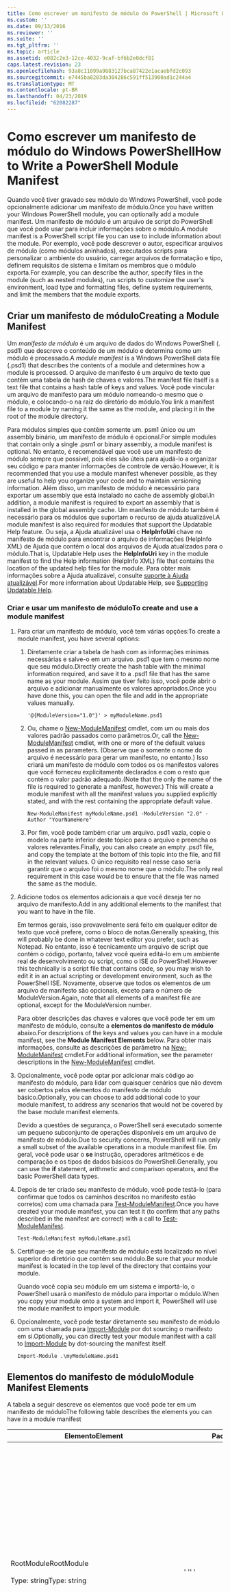 ```yaml
---
title: Como escrever um manifesto de módulo do PowerShell | Microsoft Docs
ms.custom: ''
ms.date: 09/13/2016
ms.reviewer: ''
ms.suite: ''
ms.tgt_pltfrm: ''
ms.topic: article
ms.assetid: e082c2e3-12ce-4032-9caf-bf6b2e0dcf81
caps.latest.revision: 23
ms.openlocfilehash: 93a8c11099a9883127bca87422e1acaebfd2c093
ms.sourcegitcommit: e7445ba8203da304286c591ff513900ad1c244a4
ms.translationtype: MT
ms.contentlocale: pt-BR
ms.lasthandoff: 04/23/2019
ms.locfileid: "62082287"
---
```

# <a name="how-to-write-a-powershell-module-manifest"></a><span data-ttu-id="127ed-102">Como escrever um manifesto de módulo do Windows PowerShell</span><span class="sxs-lookup"><span data-stu-id="127ed-102">How to Write a PowerShell Module Manifest</span></span>

<span data-ttu-id="127ed-103">Quando você tiver gravado seu módulo do Windows PowerShell, você pode opcionalmente adicionar um manifesto de módulo.</span><span class="sxs-lookup"><span data-stu-id="127ed-103">Once you have written your Windows PowerShell module, you can optionally add a module manifest.</span></span> <span data-ttu-id="127ed-104">Um manifesto de módulo é um arquivo de script do PowerShell que você pode usar para incluir informações sobre o módulo.</span><span class="sxs-lookup"><span data-stu-id="127ed-104">A module manifest is a PowerShell script file you can use to include information about the module.</span></span> <span data-ttu-id="127ed-105">Por exemplo, você pode descrever o autor, especificar arquivos de módulo (como módulos aninhados), executados scripts para personalizar o ambiente do usuário, carregar arquivos de formatação e tipo, definem requisitos de sistema e limitam os membros que o módulo exporta.</span><span class="sxs-lookup"><span data-stu-id="127ed-105">For example, you can describe the author, specify files in the module (such as nested modules), run scripts to customize the user's environment, load type and formatting files, define system requirements, and limit the members that the module exports.</span></span>

## <a name="creating-a-module-manifest"></a><span data-ttu-id="127ed-106">Criar um manifesto de módulo</span><span class="sxs-lookup"><span data-stu-id="127ed-106">Creating a Module Manifest</span></span>

<span data-ttu-id="127ed-107">Um *manifesto de módulo* é um arquivo de dados do Windows PowerShell (. psd1) que descreve o conteúdo de um módulo e determina como um módulo é processado.</span><span class="sxs-lookup"><span data-stu-id="127ed-107">A *module manifest* is a Windows PowerShell data file (.psd1) that describes the contents of a module and determines how a module is processed.</span></span> <span data-ttu-id="127ed-108">O arquivo de manifesto é um arquivo de texto que contém uma tabela de hash de chaves e valores.</span><span class="sxs-lookup"><span data-stu-id="127ed-108">The manifest file itself is a text file that contains a hash table of keys and values.</span></span> <span data-ttu-id="127ed-109">Você pode vincular um arquivo de manifesto para um módulo nomeando-o mesmo que o módulo, e colocando-o na raiz do diretório do módulo.</span><span class="sxs-lookup"><span data-stu-id="127ed-109">You link a manifest file to a module by naming it the same as the module, and placing it in the root of the module directory.</span></span>

<span data-ttu-id="127ed-110">Para módulos simples que contêm somente um. psm1 único ou um assembly binário, um manifesto de módulo é opcional.</span><span class="sxs-lookup"><span data-stu-id="127ed-110">For simple modules that contain only a single .psm1 or binary assembly, a module manifest is optional.</span></span> <span data-ttu-id="127ed-111">No entanto, é recomendável que você use um manifesto de módulo sempre que possível, pois eles são úteis para ajudá-lo a organizar seu código e para manter informações de controle de versão.</span><span class="sxs-lookup"><span data-stu-id="127ed-111">However, it is recommended that you use a module manifest whenever possible, as they are useful to help you organize your code and to maintain versioning information.</span></span> <span data-ttu-id="127ed-112">Além disso, um manifesto de módulo é necessário para exportar um assembly que está instalado no cache de assembly global.</span><span class="sxs-lookup"><span data-stu-id="127ed-112">In addition, a module manifest is required to export an assembly that is installed in the global assembly cache.</span></span> <span data-ttu-id="127ed-113">Um manifesto de módulo também é necessário para os módulos que suportam o recurso de ajuda atualizável.</span><span class="sxs-lookup"><span data-stu-id="127ed-113">A module manifest is also required for modules that support the Updatable Help feature.</span></span> <span data-ttu-id="127ed-114">Ou seja, a Ajuda atualizável usa o **HelpInfoUri** chave no manifesto de módulo para encontrar o arquivo de informações (HelpInfo XML) de Ajuda que contém o local dos arquivos de Ajuda atualizados para o módulo.</span><span class="sxs-lookup"><span data-stu-id="127ed-114">That is, Updatable Help uses the **HelpInfoUri** key in the module manifest to find the Help information (HelpInfo XML) file that contains the location of the updated help files for the module.</span></span> <span data-ttu-id="127ed-115">Para obter mais informações sobre a Ajuda atualizável, consulte [suporte à Ajuda atualizável](./supporting-updatable-help.md).</span><span class="sxs-lookup"><span data-stu-id="127ed-115">For more information about Updatable Help, see [Supporting Updatable Help](./supporting-updatable-help.md).</span></span>

### <a name="to-create-and-use-a-module-manifest"></a><span data-ttu-id="127ed-116">Criar e usar um manifesto de módulo</span><span class="sxs-lookup"><span data-stu-id="127ed-116">To create and use a module manifest</span></span>

1. <span data-ttu-id="127ed-117">Para criar um manifesto de módulo, você tem várias opções:</span><span class="sxs-lookup"><span data-stu-id="127ed-117">To create a module manifest, you have several options:</span></span>

   1. <span data-ttu-id="127ed-118">Diretamente criar a tabela de hash com as informações mínimas necessárias e salve-o em um arquivo. psd1 que tem o mesmo nome que seu módulo.</span><span class="sxs-lookup"><span data-stu-id="127ed-118">Directly create the hash table with the minimal information required, and save it to a .psd1 file that has the same name as your module.</span></span> <span data-ttu-id="127ed-119">Assim que tiver feito isso, você pode abrir o arquivo e adicionar manualmente os valores apropriados.</span><span class="sxs-lookup"><span data-stu-id="127ed-119">Once you have done this, you can open the file and add in the appropriate values manually.</span></span>

      `'@{ModuleVersion="1.0"}' > myModuleName.psd1`

   2. <span data-ttu-id="127ed-120">Ou, chame o [New-ModuleManifest](/powershell/module/Microsoft.PowerShell.Core/New-ModuleManifest) cmdlet, com um ou mais dos valores padrão passados como parâmetros.</span><span class="sxs-lookup"><span data-stu-id="127ed-120">Or, call the [New-ModuleManifest](/powershell/module/Microsoft.PowerShell.Core/New-ModuleManifest) cmdlet, with one or more of the default values passed in as parameters.</span></span> <span data-ttu-id="127ed-121">(Observe que o somente o nome do arquivo é necessário para gerar um manifesto, no entanto.) Isso criará um manifesto de módulo com todos os os manifestos valores que você forneceu explicitamente declarados e com o resto que contém o valor padrão adequado.</span><span class="sxs-lookup"><span data-stu-id="127ed-121">(Note that the only the name of the file is required to generate a manifest, however.) This will create a module manifest with all the manifest values you supplied explicitly stated, and with the rest containing the appropriate default value.</span></span>

      `New-ModuleManifest myModuleName.psd1 -ModuleVersion "2.0" -Author "YourNameHere"`

   3. <span data-ttu-id="127ed-122">Por fim, você pode também criar um arquivo. psd1 vazia, copie o modelo na parte inferior deste tópico para o arquivo e preencha os valores relevantes.</span><span class="sxs-lookup"><span data-stu-id="127ed-122">Finally, you can also create an empty .psd1 file, and copy the template at the bottom of this topic into the file, and fill in the relevant values.</span></span> <span data-ttu-id="127ed-123">O único requisito real nesse caso seria garantir que o arquivo foi o mesmo nome que o módulo.</span><span class="sxs-lookup"><span data-stu-id="127ed-123">The only real requirement in this case would be to ensure that the file was named the same as the module.</span></span>

2. <span data-ttu-id="127ed-124">Adicione todos os elementos adicionais a que você deseja ter no arquivo de manifesto.</span><span class="sxs-lookup"><span data-stu-id="127ed-124">Add in any additional elements to the manifest that you want to have in the file.</span></span>

   <span data-ttu-id="127ed-125">Em termos gerais, isso provavelmente será feito em qualquer editor de texto que você prefere, como o bloco de notas.</span><span class="sxs-lookup"><span data-stu-id="127ed-125">Generally speaking, this will probably be done in whatever text editor you prefer, such as Notepad.</span></span> <span data-ttu-id="127ed-126">No entanto, isso é tecnicamente um arquivo de script que contém o código, portanto, talvez você queira editá-lo em um ambiente real de desenvolvimento ou script, como o ISE do PowerShell.</span><span class="sxs-lookup"><span data-stu-id="127ed-126">However this technically is a script file that contains code, so you may wish to edit it in an actual scripting or development environment, such as the PowerShell ISE.</span></span> <span data-ttu-id="127ed-127">Novamente, observe que todos os elementos de um arquivo de manifesto são opcionais, exceto para o número de ModuleVersion.</span><span class="sxs-lookup"><span data-stu-id="127ed-127">Again, note that all elements of a manifest file are optional, except for the ModuleVersion number.</span></span>

   <span data-ttu-id="127ed-128">Para obter descrições das chaves e valores que você pode ter em um manifesto de módulo, consulte a **elementos do manifesto de módulo** abaixo.</span><span class="sxs-lookup"><span data-stu-id="127ed-128">For descriptions of the keys and values you can have in a module manifest, see the **Module Manifest Elements** below.</span></span> <span data-ttu-id="127ed-129">Para obter mais informações, consulte as descrições de parâmetro na [New-ModuleManifest](/powershell/module/Microsoft.PowerShell.Core/New-ModuleManifest) cmdlet.</span><span class="sxs-lookup"><span data-stu-id="127ed-129">For additional information, see the parameter descriptions in the  [New-ModuleManifest](/powershell/module/Microsoft.PowerShell.Core/New-ModuleManifest) cmdlet.</span></span>

3. <span data-ttu-id="127ed-130">Opcionalmente, você pode optar por adicionar mais código ao manifesto do módulo, para lidar com quaisquer cenários que não devem ser cobertos pelos elementos do manifesto de módulo básico.</span><span class="sxs-lookup"><span data-stu-id="127ed-130">Optionally, you can choose to add additional code to your module manifest, to address any scenarios that would not be covered by the base module manifest elements.</span></span>

   <span data-ttu-id="127ed-131">Devido a questões de segurança, o PowerShell será executado somente um pequeno subconjunto de operações disponíveis em um arquivo de manifesto de módulo.</span><span class="sxs-lookup"><span data-stu-id="127ed-131">Due to security concerns, PowerShell will run only a small subset of the available operations in a module manifest file.</span></span> <span data-ttu-id="127ed-132">Em geral, você pode usar o **se** instrução, operadores aritméticos e de comparação e os tipos de dados básicos do PowerShell.</span><span class="sxs-lookup"><span data-stu-id="127ed-132">Generally, you can use the **if** statement, arithmetic and comparison operators, and the basic PowerShell data types.</span></span>

4. <span data-ttu-id="127ed-133">Depois de ter criado seu manifesto de módulo, você pode testá-lo (para confirmar que todos os caminhos descritos no manifesto estão corretos) com uma chamada para [Test-ModuleManifest](/powershell/module/Microsoft.PowerShell.Core/Test-ModuleManifest).</span><span class="sxs-lookup"><span data-stu-id="127ed-133">Once you have created your module manifest, you can test it (to confirm that any paths described in the manifest are correct) with a call to [Test-ModuleManifest](/powershell/module/Microsoft.PowerShell.Core/Test-ModuleManifest).</span></span>

   `Test-ModuleManifest myModuleName.psd1`

5. <span data-ttu-id="127ed-134">Certifique-se de que seu manifesto de módulo está localizado no nível superior do diretório que contém seu módulo.</span><span class="sxs-lookup"><span data-stu-id="127ed-134">Be sure that your module manifest is located in the top level of the directory that contains your module.</span></span>

   <span data-ttu-id="127ed-135">Quando você copia seu módulo em um sistema e importá-lo, o PowerShell usará o manifesto de módulo para importar o módulo.</span><span class="sxs-lookup"><span data-stu-id="127ed-135">When you copy your module onto a system and import it, PowerShell will use the module manifest to import your module.</span></span>

6. <span data-ttu-id="127ed-136">Opcionalmente, você pode testar diretamente seu manifesto de módulo com uma chamada para [Import-Module](/powershell/module/Microsoft.PowerShell.Core/Import-Module) por dot sourcing o manifesto em si.</span><span class="sxs-lookup"><span data-stu-id="127ed-136">Optionally, you can directly test your module manifest with a call to [Import-Module](/powershell/module/Microsoft.PowerShell.Core/Import-Module) by dot-sourcing the manifest itself.</span></span>

   `Import-Module .\myModuleName.psd1`

## <a name="module-manifest-elements"></a><span data-ttu-id="127ed-137">Elementos do manifesto de módulo</span><span class="sxs-lookup"><span data-stu-id="127ed-137">Module Manifest Elements</span></span>

<span data-ttu-id="127ed-138">A tabela a seguir descreve os elementos que você pode ter em um manifesto de módulo</span><span class="sxs-lookup"><span data-stu-id="127ed-138">The following table describes the elements you can have in a module manifest</span></span>

|<span data-ttu-id="127ed-139">Elemento</span><span class="sxs-lookup"><span data-stu-id="127ed-139">Element</span></span>|<span data-ttu-id="127ed-140">Padrão</span><span class="sxs-lookup"><span data-stu-id="127ed-140">Default</span></span>|<span data-ttu-id="127ed-141">Descrição</span><span class="sxs-lookup"><span data-stu-id="127ed-141">Description</span></span>|
|-------------|-------------|-----------------|
|<span data-ttu-id="127ed-142">RootModule</span><span class="sxs-lookup"><span data-stu-id="127ed-142">RootModule</span></span><br /><br /> <span data-ttu-id="127ed-143">Type: string</span><span class="sxs-lookup"><span data-stu-id="127ed-143">Type: string</span></span>|<span data-ttu-id="127ed-144">' '</span><span class="sxs-lookup"><span data-stu-id="127ed-144">' '</span></span>|<span data-ttu-id="127ed-145">Módulo ou binário módulo arquivo de script associado com esse manifesto.</span><span class="sxs-lookup"><span data-stu-id="127ed-145">Script module or binary module file associated with this manifest.</span></span> <span data-ttu-id="127ed-146">Versões anteriores do PowerShell chamado neste elemento o ModuleToProcess.</span><span class="sxs-lookup"><span data-stu-id="127ed-146">Previous versions of PowerShell called this element the ModuleToProcess.</span></span><br /><br /> <span data-ttu-id="127ed-147">Os tipos possíveis para o módulo raiz podem estar vazios (que tornará isso um **manifesto** módulo), o nome de um módulo de script (. psm1, o que torna isso um **Script** módulo), ou o nome de um módulo binário (DLL ou. .exe, que o torna uma **binário** módulo).</span><span class="sxs-lookup"><span data-stu-id="127ed-147">Possible types for the root module can be empty (which will make this a **Manifest** module), the name of a script module (.psm1, which makes this a **Script** module), or the name of a binary module (.exe or .dll, which makes this a **Binary** module).</span></span> <span data-ttu-id="127ed-148">Colocar o nome de um manifesto de módulo (. psd1) ou um arquivo de script (. ps1) neste elemento fará com que ocorra um erro.</span><span class="sxs-lookup"><span data-stu-id="127ed-148">Placing the name of a module manifest (.psd1) or a script file (.ps1) in this element will cause an error to occur.</span></span>|
|<span data-ttu-id="127ed-149">ModuleVersion</span><span class="sxs-lookup"><span data-stu-id="127ed-149">ModuleVersion</span></span><br /><br /> <span data-ttu-id="127ed-150">Type: string</span><span class="sxs-lookup"><span data-stu-id="127ed-150">Type: string</span></span>|<span data-ttu-id="127ed-151">1.0</span><span class="sxs-lookup"><span data-stu-id="127ed-151">1.0</span></span>|<span data-ttu-id="127ed-152">Número de versão do módulo.</span><span class="sxs-lookup"><span data-stu-id="127ed-152">Version number of this module.</span></span> <span data-ttu-id="127ed-153">A cadeia de caracteres deve ser capaz de converter para [Version].</span><span class="sxs-lookup"><span data-stu-id="127ed-153">The string must be able to convert to [System.Version].</span></span> <span data-ttu-id="127ed-154">Ou seja, ' #. #. #. #. #'.</span><span class="sxs-lookup"><span data-stu-id="127ed-154">That is, '#.#.#.#.#'.</span></span> <span data-ttu-id="127ed-155">`Import-Module` carregará o primeiro módulo encontradas na **$psModulePath** que corresponde ao nome e que tem pelo menos tão alto ModuleVersion, como o `-MinimumVersion` parâmetro.</span><span class="sxs-lookup"><span data-stu-id="127ed-155">`Import-Module` will load the first module it finds on the **$psModulePath** that matches the name, and has at least as high a ModuleVersion, as the `-MinimumVersion` parameter.</span></span> <span data-ttu-id="127ed-156">Para importar uma versão específica, use o`-RequiredVersion` parâmetro, em vez disso.</span><span class="sxs-lookup"><span data-stu-id="127ed-156">To import a specific version, use the`-RequiredVersion` parameter, instead.</span></span><br /><br /> <span data-ttu-id="127ed-157">Exemplo: `ModuleVersion = '1.0'`</span><span class="sxs-lookup"><span data-stu-id="127ed-157">Example: `ModuleVersion = '1.0'`</span></span>|
|<span data-ttu-id="127ed-158">GUID</span><span class="sxs-lookup"><span data-stu-id="127ed-158">GUID</span></span><br /><br /> <span data-ttu-id="127ed-159">Type: string</span><span class="sxs-lookup"><span data-stu-id="127ed-159">Type: string</span></span>|<span data-ttu-id="127ed-160">GUID gerado automaticamente</span><span class="sxs-lookup"><span data-stu-id="127ed-160">Autogenerated GUID</span></span>|<span data-ttu-id="127ed-161">ID usada para identificar com exclusividade este módulo.</span><span class="sxs-lookup"><span data-stu-id="127ed-161">ID used to uniquely identify this module.</span></span> <span data-ttu-id="127ed-162">Observe que no momento, você não é possível importar um módulo por GUID.</span><span class="sxs-lookup"><span data-stu-id="127ed-162">Note that you cannot currently import a module by GUID.</span></span><br /><br /> <span data-ttu-id="127ed-163">Exemplo: `GUID = 'cfc45206-1e49-459d-a8ad-5b571ef94857'`</span><span class="sxs-lookup"><span data-stu-id="127ed-163">Example: `GUID = 'cfc45206-1e49-459d-a8ad-5b571ef94857'`</span></span>|
|<span data-ttu-id="127ed-164">Autor</span><span class="sxs-lookup"><span data-stu-id="127ed-164">Author</span></span><br /><br /> <span data-ttu-id="127ed-165">Type: string</span><span class="sxs-lookup"><span data-stu-id="127ed-165">Type: string</span></span>|<span data-ttu-id="127ed-166">Não</span><span class="sxs-lookup"><span data-stu-id="127ed-166">None</span></span>|<span data-ttu-id="127ed-167">Autor deste módulo.</span><span class="sxs-lookup"><span data-stu-id="127ed-167">Author of this module.</span></span><br /><br /> <span data-ttu-id="127ed-168">Exemplo: `Author = 'AuthorNameHere'`</span><span class="sxs-lookup"><span data-stu-id="127ed-168">Example: `Author = 'AuthorNameHere'`</span></span>|
|<span data-ttu-id="127ed-169">CompanyName</span><span class="sxs-lookup"><span data-stu-id="127ed-169">CompanyName</span></span><br /><br /> <span data-ttu-id="127ed-170">Type: string</span><span class="sxs-lookup"><span data-stu-id="127ed-170">Type: string</span></span>|<span data-ttu-id="127ed-171">Unknown</span><span class="sxs-lookup"><span data-stu-id="127ed-171">Unknown</span></span>|<span data-ttu-id="127ed-172">Da empresa ou fornecedor deste módulo.</span><span class="sxs-lookup"><span data-stu-id="127ed-172">Company or vendor of this module.</span></span><br /><br /> <span data-ttu-id="127ed-173">Exemplo: `CompanyName = 'Fabrikam'`</span><span class="sxs-lookup"><span data-stu-id="127ed-173">Example: `CompanyName = 'Fabrikam'`</span></span>|
|<span data-ttu-id="127ed-174">Direitos autorais</span><span class="sxs-lookup"><span data-stu-id="127ed-174">Copyright</span></span><br /><br /> <span data-ttu-id="127ed-175">Type: string</span><span class="sxs-lookup"><span data-stu-id="127ed-175">Type: string</span></span>|<span data-ttu-id="127ed-176">(c) [currentYear] [criar].</span><span class="sxs-lookup"><span data-stu-id="127ed-176">(c) [currentYear] [Author].</span></span> <span data-ttu-id="127ed-177">Todos os direitos reservados.</span><span class="sxs-lookup"><span data-stu-id="127ed-177">All rights reserved.</span></span>|<span data-ttu-id="127ed-178">Declaração de direitos autorais para esse módulo.</span><span class="sxs-lookup"><span data-stu-id="127ed-178">Copyright statement for this module.</span></span><br /><br /> <span data-ttu-id="127ed-179">Exemplo: `Copyright = '2016 AuthorName. All rights reserved.'`</span><span class="sxs-lookup"><span data-stu-id="127ed-179">Example: `Copyright = '2016 AuthorName. All rights reserved.'`</span></span>|
|<span data-ttu-id="127ed-180">Descrição</span><span class="sxs-lookup"><span data-stu-id="127ed-180">Description</span></span><br /><br /> <span data-ttu-id="127ed-181">Type: string</span><span class="sxs-lookup"><span data-stu-id="127ed-181">Type: string</span></span>|<span data-ttu-id="127ed-182">' '</span><span class="sxs-lookup"><span data-stu-id="127ed-182">' '</span></span>|<span data-ttu-id="127ed-183">Descrição da funcionalidade fornecida por esse módulo.</span><span class="sxs-lookup"><span data-stu-id="127ed-183">Description of the functionality provided by this module.</span></span><br /><br /> <span data-ttu-id="127ed-184">Exemplo: `Description = 'This is a description of a module.'`</span><span class="sxs-lookup"><span data-stu-id="127ed-184">Example: `Description = 'This is a description of a module.'`</span></span>|
|<span data-ttu-id="127ed-185">PowerShellVersion</span><span class="sxs-lookup"><span data-stu-id="127ed-185">PowerShellVersion</span></span><br /><br /> <span data-ttu-id="127ed-186">Type: string</span><span class="sxs-lookup"><span data-stu-id="127ed-186">Type: string</span></span>|<span data-ttu-id="127ed-187">' '</span><span class="sxs-lookup"><span data-stu-id="127ed-187">' '</span></span>|<span data-ttu-id="127ed-188">Versão mínima do mecanismo do Windows PowerShell necessário para esse módulo.</span><span class="sxs-lookup"><span data-stu-id="127ed-188">Minimum version of the Windows PowerShell engine required by this module.</span></span> <span data-ttu-id="127ed-189">Valores válidos no momento são 1.0, 2.0, 3.0, 4.0 e 5.0.</span><span class="sxs-lookup"><span data-stu-id="127ed-189">Current valid values are 1.0, 2.0, 3.0, 4.0, and 5.0.</span></span><br /><br /> <span data-ttu-id="127ed-190">Exemplo: `PowerShellVersion = '5.0'`</span><span class="sxs-lookup"><span data-stu-id="127ed-190">Example: `PowerShellVersion = '5.0'`</span></span>|
|<span data-ttu-id="127ed-191">PowerShellHostName</span><span class="sxs-lookup"><span data-stu-id="127ed-191">PowerShellHostName</span></span><br /><br /> <span data-ttu-id="127ed-192">Type: string</span><span class="sxs-lookup"><span data-stu-id="127ed-192">Type: string</span></span>|<span data-ttu-id="127ed-193">' '</span><span class="sxs-lookup"><span data-stu-id="127ed-193">' '</span></span>|<span data-ttu-id="127ed-194">Especifica o nome do host do Windows PowerShell que é exigido pelo módulo.</span><span class="sxs-lookup"><span data-stu-id="127ed-194">Specifies the name of the Windows PowerShell host that is required by the module.</span></span> <span data-ttu-id="127ed-195">Esse nome é fornecido pelo Windows PowerShell.</span><span class="sxs-lookup"><span data-stu-id="127ed-195">This name is provided by Windows PowerShell.</span></span> <span data-ttu-id="127ed-196">Para localizar o nome de um programa de host, no programa, digite: `$host.name` .</span><span class="sxs-lookup"><span data-stu-id="127ed-196">To find the name of a host program, in the program, type: `$host.name` .</span></span><br /><br /> <span data-ttu-id="127ed-197">Exemplo: `PowerShellHostName = 'Windows PowerShell ISE Host'`</span><span class="sxs-lookup"><span data-stu-id="127ed-197">Example: `PowerShellHostName = 'Windows PowerShell ISE Host'`</span></span>|
|<span data-ttu-id="127ed-198">PowerShellHostVersion</span><span class="sxs-lookup"><span data-stu-id="127ed-198">PowerShellHostVersion</span></span><br /><br /> <span data-ttu-id="127ed-199">Type: string</span><span class="sxs-lookup"><span data-stu-id="127ed-199">Type: string</span></span>|<span data-ttu-id="127ed-200">' '</span><span class="sxs-lookup"><span data-stu-id="127ed-200">' '</span></span>|<span data-ttu-id="127ed-201">Versão mínima do host do Windows PowerShell necessário para esse módulo.</span><span class="sxs-lookup"><span data-stu-id="127ed-201">Minimum version of the Windows PowerShell host required by this module.</span></span><br /><br /> <span data-ttu-id="127ed-202">Exemplo: `PowerShellHostVersion = '2.0'`</span><span class="sxs-lookup"><span data-stu-id="127ed-202">Example: `PowerShellHostVersion = '2.0'`</span></span>|
|<span data-ttu-id="127ed-203">DotNetFrameworkVersion</span><span class="sxs-lookup"><span data-stu-id="127ed-203">DotNetFrameworkVersion</span></span><br /><br /> <span data-ttu-id="127ed-204">Type: string</span><span class="sxs-lookup"><span data-stu-id="127ed-204">Type: string</span></span>|<span data-ttu-id="127ed-205">' '</span><span class="sxs-lookup"><span data-stu-id="127ed-205">' '</span></span>|<span data-ttu-id="127ed-206">Versão mínima do Microsoft .NET Framework necessária por esse módulo.</span><span class="sxs-lookup"><span data-stu-id="127ed-206">Minimum version of Microsoft .NET Framework required by this module.</span></span><br /><br /> <span data-ttu-id="127ed-207">Exemplo: `DotNetFrameworkVersion = '3.5'`</span><span class="sxs-lookup"><span data-stu-id="127ed-207">Example: `DotNetFrameworkVersion = '3.5'`</span></span>|
|<span data-ttu-id="127ed-208">CLRVersion</span><span class="sxs-lookup"><span data-stu-id="127ed-208">CLRVersion</span></span><br /><br /> <span data-ttu-id="127ed-209">Type: string</span><span class="sxs-lookup"><span data-stu-id="127ed-209">Type: string</span></span>|<span data-ttu-id="127ed-210">' '</span><span class="sxs-lookup"><span data-stu-id="127ed-210">' '</span></span>|<span data-ttu-id="127ed-211">Versão mínima do common language runtime (CLR) exigido por esse módulo.</span><span class="sxs-lookup"><span data-stu-id="127ed-211">Minimum version of the common language runtime (CLR) required by this module.</span></span><br /><br /> <span data-ttu-id="127ed-212">Exemplo: `CLRVersion = '3.5'`</span><span class="sxs-lookup"><span data-stu-id="127ed-212">Example: `CLRVersion = '3.5'`</span></span>|
|<span data-ttu-id="127ed-213">ProcessorArchitecture</span><span class="sxs-lookup"><span data-stu-id="127ed-213">ProcessorArchitecture</span></span><br /><br /> <span data-ttu-id="127ed-214">Type: string</span><span class="sxs-lookup"><span data-stu-id="127ed-214">Type: string</span></span>|<span data-ttu-id="127ed-215">' '</span><span class="sxs-lookup"><span data-stu-id="127ed-215">' '</span></span>|<span data-ttu-id="127ed-216">Arquitetura do processador (nenhum, X86, Amd64) exigida por esse módulo.</span><span class="sxs-lookup"><span data-stu-id="127ed-216">Processor architecture (None, X86, Amd64) required by this module.</span></span> <span data-ttu-id="127ed-217">Os valores válidos são x86, AMD64 IA64 e Nenhum (desconhecido ou não especificado).</span><span class="sxs-lookup"><span data-stu-id="127ed-217">Valid values are x86, AMD64, IA64, and None (unknown or unspecified).</span></span><br /><br /> <span data-ttu-id="127ed-218">Exemplo: `ProcessorArchitecture = 'x86'`</span><span class="sxs-lookup"><span data-stu-id="127ed-218">Example: `ProcessorArchitecture = 'x86'`</span></span>|
|<span data-ttu-id="127ed-219">RequiredModules</span><span class="sxs-lookup"><span data-stu-id="127ed-219">RequiredModules</span></span><br /><br /> <span data-ttu-id="127ed-220">Type: [string[]]</span><span class="sxs-lookup"><span data-stu-id="127ed-220">Type: [string[]]</span></span>|<span data-ttu-id="127ed-221">@()</span><span class="sxs-lookup"><span data-stu-id="127ed-221">@()</span></span>|<span data-ttu-id="127ed-222">Módulos que devem ser importados para o ambiente global antes de importar esse módulo.</span><span class="sxs-lookup"><span data-stu-id="127ed-222">Modules that must be imported into the global environment prior to importing this module.</span></span> <span data-ttu-id="127ed-223">Isso carregará todos os módulos listados, a menos que já foram carregados.</span><span class="sxs-lookup"><span data-stu-id="127ed-223">This will load any modules listed unless they have already been loaded.</span></span> <span data-ttu-id="127ed-224">(Por exemplo, alguns módulos podem já ser carregados por um módulo diferente.).</span><span class="sxs-lookup"><span data-stu-id="127ed-224">(For example, some modules may already be loaded by a different module.).</span></span> <span data-ttu-id="127ed-225">Também é possível especificar uma versão específica para carregar usando `RequiredVersion` em vez de `ModuleVersion`.</span><span class="sxs-lookup"><span data-stu-id="127ed-225">It is also possible to specify a specific version to load using `RequiredVersion` rather than `ModuleVersion`.</span></span> <span data-ttu-id="127ed-226">Ao usar `ModuleVersion` ele carregará a versão mais recente disponível com no mínimo a versão especificada.</span><span class="sxs-lookup"><span data-stu-id="127ed-226">When using `ModuleVersion` it will load the newest version available with a minimum of the version specified.</span></span><br /><br /> <span data-ttu-id="127ed-227">Exemplo: `RequiredModules = @(@{ModuleName="myDependentModule"; ModuleVersion="2.0"; Guid="cfc45206-1e49-459d-a8ad-5b571ef94857"})`</span><span class="sxs-lookup"><span data-stu-id="127ed-227">Example: `RequiredModules = @(@{ModuleName="myDependentModule"; ModuleVersion="2.0"; Guid="cfc45206-1e49-459d-a8ad-5b571ef94857"})`</span></span><br /><br /> <span data-ttu-id="127ed-228">Exemplo: `RequiredModules = @(@{ModuleName="myDependentModule"; RequiredVersion="1.5"; Guid="cfc45206-1e49-459d-a8ad-5b571ef94857"})`</span><span class="sxs-lookup"><span data-stu-id="127ed-228">Example: `RequiredModules = @(@{ModuleName="myDependentModule"; RequiredVersion="1.5"; Guid="cfc45206-1e49-459d-a8ad-5b571ef94857"})`</span></span>|
|<span data-ttu-id="127ed-229">RequiredAssemblies</span><span class="sxs-lookup"><span data-stu-id="127ed-229">RequiredAssemblies</span></span><br /><br /> <span data-ttu-id="127ed-230">Type: [string[]]</span><span class="sxs-lookup"><span data-stu-id="127ed-230">Type: [string[]]</span></span>|<span data-ttu-id="127ed-231">@()</span><span class="sxs-lookup"><span data-stu-id="127ed-231">@()</span></span>|<span data-ttu-id="127ed-232">Assemblies que devem ser carregados antes de importar esse módulo.</span><span class="sxs-lookup"><span data-stu-id="127ed-232">Assemblies that must be loaded prior to importing this module.</span></span><br /><br /> <span data-ttu-id="127ed-233">Observe que, ao contrário de RequiredModules, o PowerShell carregará o RequiredAssemblies se eles não tiverem sido carregados.</span><span class="sxs-lookup"><span data-stu-id="127ed-233">Note that unlike RequiredModules, PowerShell will load the RequiredAssemblies if they are not already loaded.</span></span>|
|<span data-ttu-id="127ed-234">ScriptsToProcess</span><span class="sxs-lookup"><span data-stu-id="127ed-234">ScriptsToProcess</span></span><br /><br /> <span data-ttu-id="127ed-235">Type: [string[]]</span><span class="sxs-lookup"><span data-stu-id="127ed-235">Type: [string[]]</span></span>|<span data-ttu-id="127ed-236">@()</span><span class="sxs-lookup"><span data-stu-id="127ed-236">@()</span></span>|<span data-ttu-id="127ed-237">Arquivos de script (. ps1) que são executados no estado de sessão do chamador, quando o módulo é importado.</span><span class="sxs-lookup"><span data-stu-id="127ed-237">Script (.ps1) files that are run in the caller's session state when the module is imported.</span></span> <span data-ttu-id="127ed-238">Isso pode ser a sessão global, estada ou, para módulos aninhados, o estado da sessão de outro módulo.</span><span class="sxs-lookup"><span data-stu-id="127ed-238">This could be the global session state or, for nested modules, the session state of another module.</span></span> <span data-ttu-id="127ed-239">Você pode usar esses scripts para preparar um ambiente, assim como você pode usar um script de logon.</span><span class="sxs-lookup"><span data-stu-id="127ed-239">You can use these scripts to prepare an environment just as you might use a login script.</span></span><br /><br /> <span data-ttu-id="127ed-240">Esses scripts são executados antes que qualquer um dos módulos listados no manifesto sejam carregados.</span><span class="sxs-lookup"><span data-stu-id="127ed-240">These scripts are run before any of the modules listed in the manifest are loaded.</span></span>|
|<span data-ttu-id="127ed-241">TypesToProcess</span><span class="sxs-lookup"><span data-stu-id="127ed-241">TypesToProcess</span></span><br /><br /> <span data-ttu-id="127ed-242">Type: [Object[]]</span><span class="sxs-lookup"><span data-stu-id="127ed-242">Type: [Object[]]</span></span>|<span data-ttu-id="127ed-243">@()</span><span class="sxs-lookup"><span data-stu-id="127ed-243">@()</span></span>|<span data-ttu-id="127ed-244">Tipo de arquivos (. ps1xml) a ser carregado ao importar esse módulo.</span><span class="sxs-lookup"><span data-stu-id="127ed-244">Type files (.ps1xml) to be loaded when importing this module.</span></span>|
|<span data-ttu-id="127ed-245">FormatsToProcess</span><span class="sxs-lookup"><span data-stu-id="127ed-245">FormatsToProcess</span></span><br /><br /> <span data-ttu-id="127ed-246">Type: [Object[]]</span><span class="sxs-lookup"><span data-stu-id="127ed-246">Type: [Object[]]</span></span>|<span data-ttu-id="127ed-247">@()</span><span class="sxs-lookup"><span data-stu-id="127ed-247">@()</span></span>|<span data-ttu-id="127ed-248">Formatos de arquivo (. ps1xml) a ser carregado ao importar esse módulo.</span><span class="sxs-lookup"><span data-stu-id="127ed-248">Format files (.ps1xml) to be loaded when importing this module.</span></span>|
|<span data-ttu-id="127ed-249">NestedModules</span><span class="sxs-lookup"><span data-stu-id="127ed-249">NestedModules</span></span><br /><br /> <span data-ttu-id="127ed-250">Type: [Object[]]</span><span class="sxs-lookup"><span data-stu-id="127ed-250">Type: [Object[]]</span></span>|<span data-ttu-id="127ed-251">@()</span><span class="sxs-lookup"><span data-stu-id="127ed-251">@()</span></span>|<span data-ttu-id="127ed-252">Módulos para importar como módulos aninhados do módulo especificado na RootModule/ModuleToProcess.</span><span class="sxs-lookup"><span data-stu-id="127ed-252">Modules to import as nested modules of the module specified in RootModule/ModuleToProcess.</span></span><br /><br /> <span data-ttu-id="127ed-253">Adicionar um nome de módulo para esse elemento é semelhante a chamar `Import-Module` de dentro de seu código de script ou assembly.</span><span class="sxs-lookup"><span data-stu-id="127ed-253">Adding a module name to this element is similar to calling `Import-Module` from within your script or assembly code.</span></span> <span data-ttu-id="127ed-254">A principal diferença é que ele é mais fácil de ver o que você está carregando aqui no arquivo de manifesto.</span><span class="sxs-lookup"><span data-stu-id="127ed-254">The main difference is that it's easier to see what you are loading here in the manifest file.</span></span> <span data-ttu-id="127ed-255">Além disso, se um módulo falhar ao carregar aqui, você será não ainda tiver carregado seu módulo real.</span><span class="sxs-lookup"><span data-stu-id="127ed-255">Also, if a module fails to load here, you will not yet have loaded your actual module.</span></span><br /><br /> <span data-ttu-id="127ed-256">Além de outros módulos, você também pode carregar arquivos de script (. ps1) aqui.</span><span class="sxs-lookup"><span data-stu-id="127ed-256">In addition to other modules, you may also load script (.ps1) files here.</span></span> <span data-ttu-id="127ed-257">Esses arquivos serão executadas no contexto do módulo raiz.</span><span class="sxs-lookup"><span data-stu-id="127ed-257">These files will execute in the context of the root module.</span></span> <span data-ttu-id="127ed-258">(Isso é equivalente a dot sourcing o script em seu módulo raiz.)</span><span class="sxs-lookup"><span data-stu-id="127ed-258">(This is equivalent to dot sourcing the script in your root module.)</span></span>|
|<span data-ttu-id="127ed-259">FunctionsToExport</span><span class="sxs-lookup"><span data-stu-id="127ed-259">FunctionsToExport</span></span><br /><br /> <span data-ttu-id="127ed-260">Tipo: Cadeia de caracteres</span><span class="sxs-lookup"><span data-stu-id="127ed-260">Type: String</span></span>|<span data-ttu-id="127ed-261">'\*'</span><span class="sxs-lookup"><span data-stu-id="127ed-261">'\*'</span></span>|<span data-ttu-id="127ed-262">Especifica as funções que o módulo exporta (os caracteres são permitidos curingas) para o estado de sessão do chamador.</span><span class="sxs-lookup"><span data-stu-id="127ed-262">Specifies the functions that the module exports (wildcard characters are permitted) to the caller's session state.</span></span> <span data-ttu-id="127ed-263">Por padrão, todas as funções são exportadas.</span><span class="sxs-lookup"><span data-stu-id="127ed-263">By default, all functions are exported.</span></span> <span data-ttu-id="127ed-264">Você pode usar essa chave para restringir as funções que são exportadas pelo módulo.</span><span class="sxs-lookup"><span data-stu-id="127ed-264">You can use this key to restrict the functions that are exported by the module.</span></span><br /><br /> <span data-ttu-id="127ed-265">Estado de sessão do chamador pode ser a sessão global, estada ou, para módulos aninhados, o estado da sessão de outro módulo.</span><span class="sxs-lookup"><span data-stu-id="127ed-265">The caller's session state can be the global session state or, for nested modules, the session state of another module.</span></span> <span data-ttu-id="127ed-266">Ao encadear módulos aninhados, todas as funções que são exportadas por um módulo aninhado serão exportadas para o estado de sessão global, a menos que um módulo na cadeia restringe a função usando a chave FunctionsToExport.</span><span class="sxs-lookup"><span data-stu-id="127ed-266">When chaining nested modules, all functions that are exported by a nested module will be exported to the global session state unless a module in the chain restricts the function by using the FunctionsToExport key.</span></span><br /><br /> <span data-ttu-id="127ed-267">Se o manifesto também exporta os aliases para as funções, essa chave pode remover funções cujos aliases são listados na chave AliasesToExport, mas essa chave não pode adicionar aliases de função à lista.</span><span class="sxs-lookup"><span data-stu-id="127ed-267">If the manifest also exports aliases for the functions, this key can remove functions whose aliases are listed in the AliasesToExport key, but this key cannot add function aliases to the list.</span></span>|
|<span data-ttu-id="127ed-268">CmdletsToExport</span><span class="sxs-lookup"><span data-stu-id="127ed-268">CmdletsToExport</span></span><br /><br /> <span data-ttu-id="127ed-269">Tipo: Cadeia de caracteres</span><span class="sxs-lookup"><span data-stu-id="127ed-269">Type: String</span></span>|<span data-ttu-id="127ed-270">'\*'</span><span class="sxs-lookup"><span data-stu-id="127ed-270">'\*'</span></span>|<span data-ttu-id="127ed-271">Especifica os cmdlets que o módulo exporta (os caracteres são permitidos curingas).</span><span class="sxs-lookup"><span data-stu-id="127ed-271">Specifies the cmdlets that the module exports (wildcard characters are permitted).</span></span> <span data-ttu-id="127ed-272">Por padrão, todos os cmdlets são exportados.</span><span class="sxs-lookup"><span data-stu-id="127ed-272">By default, all cmdlets are exported.</span></span> <span data-ttu-id="127ed-273">Você pode usar essa chave para restringir os cmdlets que são exportados pelo módulo.</span><span class="sxs-lookup"><span data-stu-id="127ed-273">You can use this key to restrict the cmdlets that are exported by the module.</span></span><br /><br /> <span data-ttu-id="127ed-274">Estado de sessão do chamador pode ser a sessão global, estada ou, para módulos aninhados, o estado da sessão de outro módulo.</span><span class="sxs-lookup"><span data-stu-id="127ed-274">The caller's session state can be the global session state or, for nested modules, the session state of another module.</span></span> <span data-ttu-id="127ed-275">Quando encadeamento de módulos aninhados, todos os cmdlets que são exportados por um módulo aninhado será, por fim, exportados para o estado de sessão global, a menos que um módulo na cadeia restringe o cmdlet por meio da chave CmdletsToExport.</span><span class="sxs-lookup"><span data-stu-id="127ed-275">When you are chaining nested modules, all cmdlets that are exported by a nested module will be ultimately exported to the global session state unless a module in the chain restricts the cmdlet by using the CmdletsToExport key.</span></span><br /><br /> <span data-ttu-id="127ed-276">Se o manifesto também exporta os aliases para os cmdlets, essa chave pode remover cmdlets cujos aliases são listados na chave AliasesToExport, mas essa chave não pode adicionar aliases de cmdlet à lista.</span><span class="sxs-lookup"><span data-stu-id="127ed-276">If the manifest also exports aliases for the cmdlets, this key can remove cmdlets whose aliases are listed in the AliasesToExport key, but this key cannot add cmdlet aliases to the list.</span></span>|
|<span data-ttu-id="127ed-277">VariablesToExport</span><span class="sxs-lookup"><span data-stu-id="127ed-277">VariablesToExport</span></span><br /><br /> <span data-ttu-id="127ed-278">Tipo: Cadeia de caracteres</span><span class="sxs-lookup"><span data-stu-id="127ed-278">Type: String</span></span>|<span data-ttu-id="127ed-279">'\*'</span><span class="sxs-lookup"><span data-stu-id="127ed-279">'\*'</span></span>|<span data-ttu-id="127ed-280">Especifica as variáveis que o módulo exporta (os caracteres são permitidos curingas) para o estado de sessão do chamador.</span><span class="sxs-lookup"><span data-stu-id="127ed-280">Specifies the variables that the module exports (wildcard characters are permitted) to the caller's session state.</span></span> <span data-ttu-id="127ed-281">Por padrão, todas as variáveis são exportadas.</span><span class="sxs-lookup"><span data-stu-id="127ed-281">By default, all variables are exported.</span></span> <span data-ttu-id="127ed-282">Você pode usar essa chave para restringir as variáveis que são exportadas pelo módulo.</span><span class="sxs-lookup"><span data-stu-id="127ed-282">You can use this key to restrict the variables that are exported by the module.</span></span><br /><br /> <span data-ttu-id="127ed-283">Estado de sessão do chamador pode ser a sessão global, estada ou, para módulos aninhados, o estado da sessão de outro módulo.</span><span class="sxs-lookup"><span data-stu-id="127ed-283">The caller's session state can be the global session state or, for nested modules, the session state of another module.</span></span> <span data-ttu-id="127ed-284">Quando encadeamento de módulos aninhados, todas as variáveis que são exportadas por um módulo aninhado serão exportadas para o estado de sessão global, a menos que um módulo na cadeia restringe a variável usando a chave VariablesToExport.</span><span class="sxs-lookup"><span data-stu-id="127ed-284">When you are chaining nested modules, all variables that are exported by a nested module will be exported to the global session state unless a module in the chain restricts the variable by using the VariablesToExport key.</span></span><br /><br /> <span data-ttu-id="127ed-285">Se o manifesto também exporta os aliases para as variáveis, essa chave pode remover variáveis cujos aliases são listados na chave AliasesToExport, mas essa chave não pode adicionar aliases variável à lista.</span><span class="sxs-lookup"><span data-stu-id="127ed-285">If the manifest also exports aliases for the variables, this key can remove variables whose aliases are listed in the AliasesToExport key, but this key cannot add variable aliases to the list.</span></span>|
|<span data-ttu-id="127ed-286">AliasesToExport</span><span class="sxs-lookup"><span data-stu-id="127ed-286">AliasesToExport</span></span><br /><br /> <span data-ttu-id="127ed-287">Tipo: Cadeia de caracteres</span><span class="sxs-lookup"><span data-stu-id="127ed-287">Type: String</span></span>|<span data-ttu-id="127ed-288">'\*'</span><span class="sxs-lookup"><span data-stu-id="127ed-288">'\*'</span></span>|<span data-ttu-id="127ed-289">Especifica os aliases que o módulo exporta (os caracteres são permitidos curingas) para o estado de sessão do chamador.</span><span class="sxs-lookup"><span data-stu-id="127ed-289">Specifies the aliases that the module exports (wildcard characters are permitted) to the caller's session state.</span></span> <span data-ttu-id="127ed-290">Por padrão, todos os aliases são exportados.</span><span class="sxs-lookup"><span data-stu-id="127ed-290">By default, all aliases are exported.</span></span> <span data-ttu-id="127ed-291">Você pode usar essa chave para restringir os aliases exportados pelo módulo.</span><span class="sxs-lookup"><span data-stu-id="127ed-291">You can use this key to restrict the aliases that are exported by the module.</span></span><br /><br /> <span data-ttu-id="127ed-292">Estado de sessão do chamador pode ser a sessão global, estada ou, para módulos aninhados, o estado da sessão de outro módulo.</span><span class="sxs-lookup"><span data-stu-id="127ed-292">The caller's session state can be the global session state or, for nested modules, the session state of another module.</span></span> <span data-ttu-id="127ed-293">Quando encadeamento de módulos aninhados, todos os aliases exportados por um módulo aninhado serão, por fim, exportados para o estado de sessão global, a menos que um módulo na cadeia restringe o alias, usando a chave AliasesToExport.</span><span class="sxs-lookup"><span data-stu-id="127ed-293">When you are chaining nested modules, all aliases that are exported by a nested module will be ultimately exported to the global session state unless a module in the chain restricts the alias by using the AliasesToExport key.</span></span>|
|<span data-ttu-id="127ed-294">ModuleList</span><span class="sxs-lookup"><span data-stu-id="127ed-294">ModuleList</span></span><br /><br /> <span data-ttu-id="127ed-295">Type: [string[]]</span><span class="sxs-lookup"><span data-stu-id="127ed-295">Type: [string[]]</span></span>|<span data-ttu-id="127ed-296">@()</span><span class="sxs-lookup"><span data-stu-id="127ed-296">@()</span></span>|<span data-ttu-id="127ed-297">Especifica todos os módulos que são empacotados com este módulo.</span><span class="sxs-lookup"><span data-stu-id="127ed-297">Specifies all the modules that are packaged with this module.</span></span> <span data-ttu-id="127ed-298">Esses módulos podem ser inseridos por nome (uma cadeia de caracteres separada por vírgulas) ou como uma tabela de hash com as chaves ModuleName e GUID.</span><span class="sxs-lookup"><span data-stu-id="127ed-298">These modules can be entered by name (a comma-separated string) or as a hash table with ModuleName and GUID keys.</span></span> <span data-ttu-id="127ed-299">A tabela de hash também pode ter uma chave ModuleVersion opcional.</span><span class="sxs-lookup"><span data-stu-id="127ed-299">The hash table can also have an optional ModuleVersion key.</span></span> <span data-ttu-id="127ed-300">A chave ModuleList foi projetada para atuar como um inventário do módulo.</span><span class="sxs-lookup"><span data-stu-id="127ed-300">The ModuleList key is designed to act as a module inventory.</span></span> <span data-ttu-id="127ed-301">Esses módulos não são processados automaticamente.</span><span class="sxs-lookup"><span data-stu-id="127ed-301">These modules are not automatically processed.</span></span>|
|<span data-ttu-id="127ed-302">Lista de arquivos</span><span class="sxs-lookup"><span data-stu-id="127ed-302">FileList</span></span><br /><br /> <span data-ttu-id="127ed-303">Type: [string[]]</span><span class="sxs-lookup"><span data-stu-id="127ed-303">Type: [string[]]</span></span>|<span data-ttu-id="127ed-304">@()</span><span class="sxs-lookup"><span data-stu-id="127ed-304">@()</span></span>|<span data-ttu-id="127ed-305">Lista de todos os arquivos compactados com esse módulo.</span><span class="sxs-lookup"><span data-stu-id="127ed-305">List of all files packaged with this module.</span></span> <span data-ttu-id="127ed-306">Como com ModuleList, FileList é ajudá-lo como uma lista de inventário e caso contrário, não será processada.</span><span class="sxs-lookup"><span data-stu-id="127ed-306">As with ModuleList, FileList is to assist you as an inventory list, and is not otherwise processed.</span></span>|
|<span data-ttu-id="127ed-307">PrivateData</span><span class="sxs-lookup"><span data-stu-id="127ed-307">PrivateData</span></span><br /><br /> <span data-ttu-id="127ed-308">Tipo: [objeto]</span><span class="sxs-lookup"><span data-stu-id="127ed-308">Type: [object]</span></span>|<span data-ttu-id="127ed-309">' '</span><span class="sxs-lookup"><span data-stu-id="127ed-309">' '</span></span>|<span data-ttu-id="127ed-310">Especifica todos os dados privados que devem ser passados para o módulo raiz especificado pela chave RootModule/ModuleToProcess.</span><span class="sxs-lookup"><span data-stu-id="127ed-310">Specifies any private data that needs to be passed to the root module specified by the RootModule/ModuleToProcess key.</span></span>|
|<span data-ttu-id="127ed-311">HelpInfoURI</span><span class="sxs-lookup"><span data-stu-id="127ed-311">HelpInfoURI</span></span><br /><br /> <span data-ttu-id="127ed-312">Type: string</span><span class="sxs-lookup"><span data-stu-id="127ed-312">Type: string</span></span>|<span data-ttu-id="127ed-313">' '</span><span class="sxs-lookup"><span data-stu-id="127ed-313">' '</span></span>|<span data-ttu-id="127ed-314">URI HelpInfo deste módulo.</span><span class="sxs-lookup"><span data-stu-id="127ed-314">HelpInfo URI of this module.</span></span>|
|<span data-ttu-id="127ed-315">DefaultCommandPrefix</span><span class="sxs-lookup"><span data-stu-id="127ed-315">DefaultCommandPrefix</span></span><br /><br /> <span data-ttu-id="127ed-316">Type: string</span><span class="sxs-lookup"><span data-stu-id="127ed-316">Type: string</span></span>|<span data-ttu-id="127ed-317">' '</span><span class="sxs-lookup"><span data-stu-id="127ed-317">' '</span></span>|<span data-ttu-id="127ed-318">O prefixo padrão para comandos exportados a partir deste módulo.</span><span class="sxs-lookup"><span data-stu-id="127ed-318">Default prefix for commands exported from this module.</span></span> <span data-ttu-id="127ed-319">Substituir o prefixo padrão usando `Import-Module` -prefixo.</span><span class="sxs-lookup"><span data-stu-id="127ed-319">Override the default prefix using `Import-Module` -Prefix.</span></span>|

## <a name="sample-module-manifest"></a><span data-ttu-id="127ed-320">Exemplo de manifesto de módulo</span><span class="sxs-lookup"><span data-stu-id="127ed-320">Sample Module Manifest</span></span>

<span data-ttu-id="127ed-321">O manifesto de módulo de exemplo a seguir mostra as chaves e valores padrão em um manifesto de módulo.</span><span class="sxs-lookup"><span data-stu-id="127ed-321">The following sample module manifest shows the keys and default values in a module manifest.</span></span> <span data-ttu-id="127ed-322">Este exemplo foi criado usando o `New-ModuleManifest` cmdlet no Windows PowerShell 3.0.</span><span class="sxs-lookup"><span data-stu-id="127ed-322">This example was created by using the `New-ModuleManifest` cmdlet in Windows PowerShell 3.0.</span></span> <span data-ttu-id="127ed-323">Durante a criação de vários módulos, você pode usar este cmdlet para criar um modelo de manifesto que, em seguida, pode ser modificado para diferentes módulos.</span><span class="sxs-lookup"><span data-stu-id="127ed-323">When creating multiple modules, you can use this cmdlet to create a manifest template that can then be modified for different modules.</span></span>

```powershell
#
# Module manifest for module 'myManifest'
#
# Generated by: User01
#
# Generated on: 1/24/2012
#

@{

# Script module or binary module file associated with this manifest
#RootModule = ''

# Version number of this module.
ModuleVersion = '1.0'

# ID used to uniquely identify this module
GUID = 'd0a9150d-b6a4-4b17-a325-e3a24fed0aa9'

# Author of this module
Author = 'User01'

# Company or vendor of this module
CompanyName = 'Unknown'

# Copyright statement for this module
Copyright = '(c) 2012 User01. All rights reserved.'

# Description of the functionality provided by this module
# Description = ''

# Minimum version of the Windows PowerShell engine required by this module
# PowerShellVersion = ''

# Name of the Windows PowerShell host required by this module
# PowerShellHostName = ''

# Minimum version of the Windows PowerShell host required by this module
# PowerShellHostVersion = ''

# Minimum version of the .NET Framework required by this module
# DotNetFrameworkVersion = ''

# Minimum version of the common language runtime (CLR) required by this module
# CLRVersion = ''

# Processor architecture (None, X86, Amd64) required by this module
# ProcessorArchitecture = ''

# Modules that must be imported into the global environment prior to importing this module
# RequiredModules = @()

# Assemblies that must be loaded prior to importing this module
# RequiredAssemblies = @()

# Script files (.ps1) that are run in the caller's environment prior to importing this module
# ScriptsToProcess = @()

# Type files (.ps1xml) to be loaded when importing this module
# TypesToProcess = @()

# Format files (.ps1xml) to be loaded when importing this module
# FormatsToProcess = @()

# Modules to import as nested modules of the module specified in RootModule/ModuleToProcess
# NestedModules = @()

# Functions to export from this module
FunctionsToExport = '*'

# Cmdlets to export from this module
CmdletsToExport = '*'

# Variables to export from this module
VariablesToExport = '*'

# Aliases to export from this module
AliasesToExport = '*'

# List of all modules packaged with this module
# ModuleList = @()

# List of all files packaged with this module
# FileList = @()

# Private data to pass to the module specified in RootModule/ModuleToProcess
# PrivateData = ''

# HelpInfo URI of this module
# HelpInfoURI = ''

# Default prefix for commands exported from this module. Override the default prefix using Import-Module -Prefix.
# DefaultCommandPrefix = ''

}

```

## <a name="see-also"></a><span data-ttu-id="127ed-324">Consulte Também</span><span class="sxs-lookup"><span data-stu-id="127ed-324">See Also</span></span>

[<span data-ttu-id="127ed-325">Escrevendo um módulo do Windows PowerShell</span><span class="sxs-lookup"><span data-stu-id="127ed-325">Writing a Windows PowerShell Module</span></span>](./writing-a-windows-powershell-module.md)
